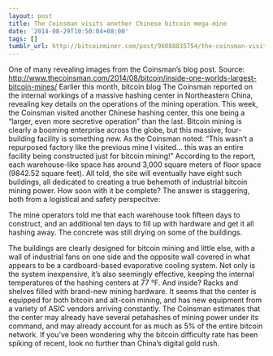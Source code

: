 ```yaml
---
layout: post
title: The Coinsman visits another Chinese bitcoin mega-mine
date: '2014-08-29T10:50:04+08:00'
tags: []
tumblr_url: http://bitcoinminer.com/post/96088835754/the-coinsman-visits-another-chinese-bitcoin
---
```



One of many revealing images from the Coinsman’s blog post. Source: http://www.thecoinsman.com/2014/08/bitcoin/inside-one-worlds-largest-bitcoin-mines/
Earlier this month, bitcoin blog The Coinsman reported on the internal workings of a massive hashing center in Northeastern China, revealing key details on the operations of the mining operation. This week, the Coinsman visited another Chinese hashing center, this one being a “larger, even more secretive operation” than the last.
Bitcoin mining is clearly a booming enterprise across the globe, but this massive, four-building facility is something new. As the Coinsman noted: “This wasn’t a repurposed factory like the previous mine I visited… this was an entire facility being constructed just for bitcoin mining!”
According to the report, each warehouse-like space has around 3,000 square meters of floor space (9842.52 square feet). All told, the site will eventually have eight such buildings, all dedicated to creating a true behemoth of industrial bitcoin mining power.
How soon with it be complete? The answer is staggering, both from a logistical and safety perspecitve:

The mine operators told me that each warehouse took fifteen days to construct, and an additional ten days to fill up with hardware and get it all hashing away. The concrete was still drying on some of the buildings.

The buildings are clearly designed for bitcoin mining and little else, with a wall of industrial fans on one side and the opposite wall covered in what appears to be a cardboard-based evaporative cooling system. Not only is the system inexpensive, it’s also seemingly effective, keeping the internal temperatures of the hashing centers at 77 °F.
And inside? Racks and shelves filled with brand-new mining hardware. It seems that the center is equipped for both bitcoin and alt-coin mining, and has new equipment from a variety of ASIC vendors arriving constantly. The Coinsman estimates that the center may already have several petahashes of mining power under its command, and may already account for as much as 5% of the entire bitcoin network.
If you’ve been wondering why the bitcoin difficulty rate has been spiking of recent, look no further than China’s digital gold rush.
